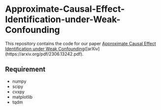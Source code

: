 # Approximate-Causal-Effect-Identification-under-Weak-Confounding

This repository contains the code for our paper [Approximate Causal Effect Identification under Weak Confounding]([https://arxiv.org/abs/1710.10196](https://proceedings.mlr.press/v202/jiang23h)https://proceedings.mlr.press/v202/jiang23h)([arXiv](https://arxiv.org/pdf/2306.13242.pdf).

## Requirement

* numpy
* scipy
* cvxpy
* matplotlib
* tqdm

